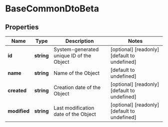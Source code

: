 # BaseCommonDtoBeta

## Properties

Name | Type | Description | Notes
------------ | ------------- | ------------- | -------------
**id** | **string** | System-generated unique ID of the Object | [optional] [readonly] [default to undefined]
**name** | **string** | Name of the Object | [default to undefined]
**created** | **string** | Creation date of the Object | [optional] [readonly] [default to undefined]
**modified** | **string** | Last modification date of the Object | [optional] [readonly] [default to undefined]


